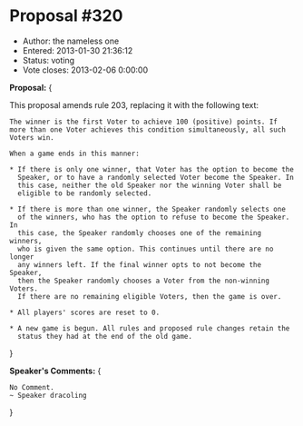 Proposal #320
============= 
* Author: the nameless one
* Entered: 2013-01-30 21:36:12
* Status: voting
* Vote closes: 2013-02-06 0:00:00

__Proposal:__
{

This proposal amends rule 203, replacing it with the following text:

    The winner is the first Voter to achieve 100 (positive) points. If
    more than one Voter achieves this condition simultaneously, all such
    Voters win.
    
    When a game ends in this manner:
    
    * If there is only one winner, that Voter has the option to become the
      Speaker, or to have a randomly selected Voter become the Speaker. In
      this case, neither the old Speaker nor the winning Voter shall be
      eligible to be randomly selected.
    
    * If there is more than one winner, the Speaker randomly selects one
      of the winners, who has the option to refuse to become the Speaker. In
      this case, the Speaker randomly chooses one of the remaining winners,
      who is given the same option. This continues until there are no longer
      any winners left. If the final winner opts to not become the Speaker,
      then the Speaker randomly chooses a Voter from the non-winning Voters.
      If there are no remaining eligible Voters, then the game is over.
    
    * All players' scores are reset to 0.
    
    * A new game is begun. All rules and proposed rule changes retain the
      status they had at the end of the old game.

}

__Speaker's Comments:__
{

    No Comment.
    ~ Speaker dracoling

}
